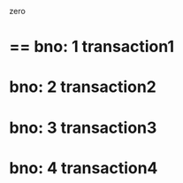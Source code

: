 zero

==
bno: 1
transaction1
==
bno: 2
transaction2
==
bno: 3
transaction3
==
bno: 4
transaction4
==
